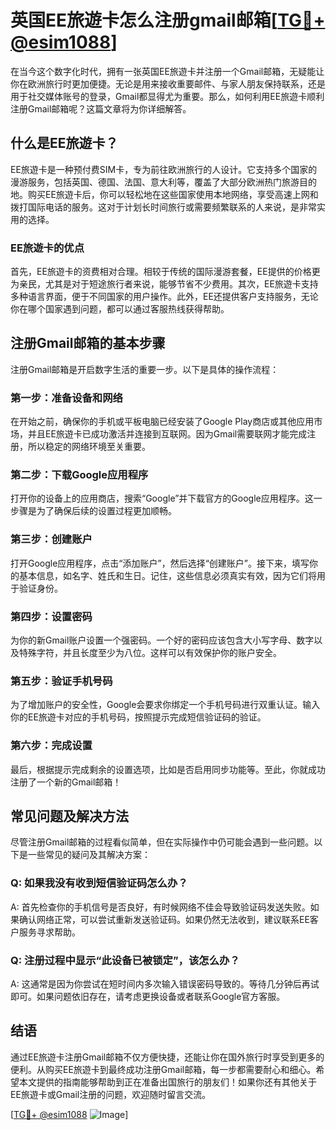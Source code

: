 # 英国EE旅遊卡怎么注册gmail邮箱[[TG💪+ @esim1088](https://t.me/s/esim1088)]

在当今这个数字化时代，拥有一张英国EE旅遊卡并注册一个Gmail邮箱，无疑能让你在欧洲旅行时更加便捷。无论是用来接收重要邮件、与家人朋友保持联系，还是用于社交媒体账号的登录，Gmail都显得尤为重要。那么，如何利用EE旅遊卡顺利注册Gmail邮箱呢？这篇文章将为你详细解答。

## 什么是EE旅遊卡？

EE旅遊卡是一种预付费SIM卡，专为前往欧洲旅行的人设计。它支持多个国家的漫游服务，包括英国、德国、法国、意大利等，覆盖了大部分欧洲热门旅游目的地。购买EE旅遊卡后，你可以轻松地在这些国家使用本地网络，享受高速上网和拨打国际电话的服务。这对于计划长时间旅行或需要频繁联系的人来说，是非常实用的选择。

### EE旅遊卡的优点

首先，EE旅遊卡的资费相对合理。相较于传统的国际漫游套餐，EE提供的价格更为亲民，尤其是对于短途旅行者来说，能够节省不少费用。其次，EE旅遊卡支持多种语言界面，便于不同国家的用户操作。此外，EE还提供客户支持服务，无论你在哪个国家遇到问题，都可以通过客服热线获得帮助。

## 注册Gmail邮箱的基本步骤

注册Gmail邮箱是开启数字生活的重要一步。以下是具体的操作流程：

### 第一步：准备设备和网络

在开始之前，确保你的手机或平板电脑已经安装了Google Play商店或其他应用市场，并且EE旅遊卡已成功激活并连接到互联网。因为Gmail需要联网才能完成注册，所以稳定的网络环境至关重要。

### 第二步：下载Google应用程序

打开你的设备上的应用商店，搜索“Google”并下载官方的Google应用程序。这一步骤是为了确保后续的设置过程更加顺畅。

### 第三步：创建账户

打开Google应用程序，点击“添加账户”，然后选择“创建账户”。接下来，填写你的基本信息，如名字、姓氏和生日。记住，这些信息必须真实有效，因为它们将用于验证身份。

### 第四步：设置密码

为你的新Gmail账户设置一个强密码。一个好的密码应该包含大小写字母、数字以及特殊字符，并且长度至少为八位。这样可以有效保护你的账户安全。

### 第五步：验证手机号码

为了增加账户的安全性，Google会要求你绑定一个手机号码进行双重认证。输入你的EE旅遊卡对应的手机号码，按照提示完成短信验证码的验证。

### 第六步：完成设置

最后，根据提示完成剩余的设置选项，比如是否启用同步功能等。至此，你就成功注册了一个新的Gmail邮箱！

## 常见问题及解决方法

尽管注册Gmail邮箱的过程看似简单，但在实际操作中仍可能会遇到一些问题。以下是一些常见的疑问及其解决方案：

### Q: 如果我没有收到短信验证码怎么办？

A: 首先检查你的手机信号是否良好，有时候网络不佳会导致验证码发送失败。如果确认网络正常，可以尝试重新发送验证码。如果仍然无法收到，建议联系EE客户服务寻求帮助。

### Q: 注册过程中显示“此设备已被锁定”，该怎么办？

A: 这通常是因为你尝试在短时间内多次输入错误密码导致的。等待几分钟后再试即可。如果问题依旧存在，请考虑更换设备或者联系Google官方客服。

## 结语

通过EE旅遊卡注册Gmail邮箱不仅方便快捷，还能让你在国外旅行时享受到更多的便利。从购买EE旅遊卡到最终成功注册Gmail邮箱，每一步都需要耐心和细心。希望本文提供的指南能够帮助到正在准备出国旅行的朋友们！如果你还有其他关于EE旅遊卡或Gmail注册的问题，欢迎随时留言交流。

[[TG💪+ @esim1088](https://t.me/s/esim1088) ![Image](https://i.postimg.cc/4NQfJmqS/Snipaste-2025-05-13-00-14-12.png)]